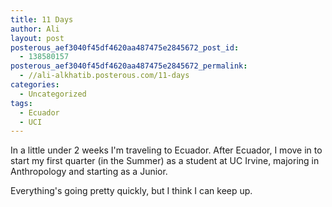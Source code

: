 ```yaml
---
title: 11 Days
author: Ali
layout: post
posterous_aef3040f45df4620aa487475e2845672_post_id:
  - 138580157
posterous_aef3040f45df4620aa487475e2845672_permalink:
  - //ali-alkhatib.posterous.com/11-days
categories:
  - Uncategorized
tags:
  - Ecuador
  - UCI
---
```

In a little under 2 weeks I'm traveling to Ecuador. After Ecuador, I move in to start my first quarter (in the Summer) as a student at UC Irvine, majoring in Anthropology and starting as a Junior.

Everything's going pretty quickly, but I think I can keep up.
